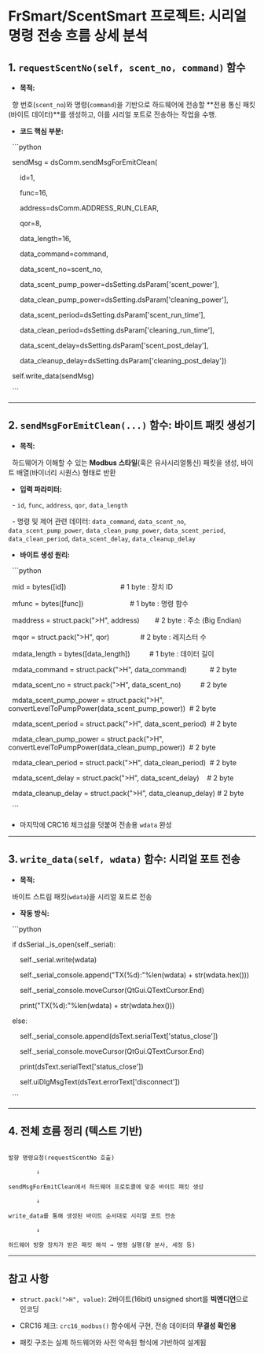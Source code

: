   

# FrSmart/ScentSmart 프로젝트: 시리얼 명령 전송 흐름 상세 분석

  

## 1. `requestScentNo(self, scent_no, command)` 함수

  

- **목적:**  

  향 번호(`scent_no`)와 명령(`command`)을 기반으로 하드웨어에 전송할 **전용 통신 패킷(바이트 데이터)**를 생성하고, 이를 시리얼 포트로 전송하는 작업을 수행.

  

- **코드 핵심 부분:**

  ```python

  sendMsg = dsComm.sendMsgForEmitClean(

      id=1,

      func=16,

      address=dsComm.ADDRESS_RUN_CLEAR,

      qor=8,

      data_length=16,

      data_command=command,

      data_scent_no=scent_no,

      data_scent_pump_power=dsSetting.dsParam['scent_power'],

      data_clean_pump_power=dsSetting.dsParam['cleaning_power'],

      data_scent_period=dsSetting.dsParam['scent_run_time'],

      data_clean_period=dsSetting.dsParam['cleaning_run_time'],

      data_scent_delay=dsSetting.dsParam['scent_post_delay'],

      data_cleanup_delay=dsSetting.dsParam['cleaning_post_delay'])

  self.write_data(sendMsg)

  ```

  

---

  

## 2. `sendMsgForEmitClean(...)` 함수: 바이트 패킷 생성기

  

- **목적:**  

  하드웨어가 이해할 수 있는 **Modbus 스타일**(혹은 유사시리얼통신) 패킷을 생성, 바이트 배열(바이너리 시퀀스) 형태로 반환

  

- **입력 파라미터:**  

  - `id`, `func`, `address`, `qor`, `data_length`

  - 명령 및 제어 관련 데이터: `data_command`, `data_scent_no`, `data_scent_pump_power`, `data_clean_pump_power`, `data_scent_period`, `data_clean_period`, `data_scent_delay`, `data_cleanup_delay`

  

- **바이트 생성 원리:**

  ```python

  mid = bytes([id])                            # 1 byte : 장치 ID

  mfunc = bytes([func])                        # 1 byte : 명령 함수

  maddress = struct.pack(">H", address)        # 2 byte : 주소 (Big Endian)

  mqor = struct.pack(">H", qor)                # 2 byte : 레지스터 수

  mdata_length = bytes([data_length])          # 1 byte : 데이터 길이

  mdata_command = struct.pack(">H", data_command)            # 2 byte

  mdata_scent_no = struct.pack(">H", data_scent_no)          # 2 byte

  mdata_scent_pump_power = struct.pack(">H", convertLevelToPumpPower(data_scent_pump_power))  # 2 byte

  mdata_scent_period = struct.pack(">H", data_scent_period)  # 2 byte

  mdata_clean_pump_power = struct.pack(">H", convertLevelToPumpPower(data_clean_pump_power))  # 2 byte

  mdata_clean_period = struct.pack(">H", data_clean_period)  # 2 byte

  mdata_scent_delay = struct.pack(">H", data_scent_delay)    # 2 byte

  mdata_cleanup_delay = struct.pack(">H", data_cleanup_delay) # 2 byte

  ```

  

- 마지막에 CRC16 체크섬을 덧붙여 전송용 `wdata` 완성

  

---

  

## 3. `write_data(self, wdata)` 함수: 시리얼 포트 전송

  

- **목적:**  

  바이트 스트림 패킷(`wdata`)을 시리얼 포트로 전송

  

- **작동 방식:**

  ```python

  if dsSerial._is_open(self._serial):

      self._serial.write(wdata)

      self._serial_console.append("TX(%d):"%len(wdata) + str(wdata.hex()))

      self._serial_console.moveCursor(QtGui.QTextCursor.End)

      print("TX(%d):"%len(wdata) + str(wdata.hex()))

  else:

      self._serial_console.append(dsText.serialText['status_close'])

      self._serial_console.moveCursor(QtGui.QTextCursor.End)

      print(dsText.serialText['status_close'])

      self.uiDlgMsgText(dsText.errorText['disconnect'])

  ```

  

---

  

## 4. 전체 흐름 정리 (텍스트 기반)

  

```plaintext

발향 명령요청(requestScentNo 호출)

        ↓

sendMsgForEmitClean에서 하드웨어 프로토콜에 맞춘 바이트 패킷 생성

        ↓

write_data를 통해 생성된 바이트 순서대로 시리얼 포트 전송

        ↓

하드웨어 방향 장치가 받은 패킷 해석 → 명령 실행(향 분사, 세정 등)

```

  

---

  

## 참고 사항

  

- `struct.pack(">H", value)`: 2바이트(16bit) unsigned short를 **빅엔디언**으로 인코딩

- CRC16 체크: `crc16_modbus()` 함수에서 구현, 전송 데이터의 **무결성 확인용**

- 패킷 구조는 실제 하드웨어와 사전 약속된 형식에 기반하여 설계됨